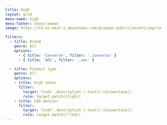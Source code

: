 ```yaml
---
title: High
layout: grid
menu-name: high
menu-father: shoes-woman
image: https://s3-us-west-2.amazonaws.com/grupopv-public/assets/img/catalog/thumbnails/radios/motorola/motorola.png

filters:
  - title: Brand
    genre: All
    options:
      - { title: 'Converse', filter: '.converse' }
      - { title: 'AOC', filter: '.aoc' }

  - title: Product type
    genre: All
    options:
    - title: High shoes
      filter:
        target: find('.description').text().toLowerCase()
        rule: target.match(/high/)
    - title: LED monitor
      filter:
        target: find('.description').text().toLowerCase()
        rule: target.match(/^led/)
---
```

